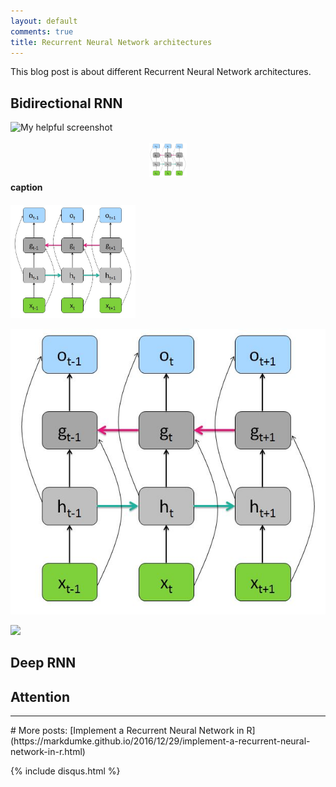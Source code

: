 ```yaml
---
layout: default
comments: true
title: Recurrent Neural Network architectures
---
```


This blog post is about different Recurrent Neural Network architectures.

## Bidirectional RNN

![My helpful screenshot](/img/mod_bidirectional_rnn2.JPG)

<div style="width:11.8%; margin-left:auto; margin-right:auto; margin-bottom:5px; margin-top:17px;">
<img src="img/mod_bidirectional_rnn2.JPG" alt>
</div>
<div class="caption" style="margin-bottom:20px;">
<strong>caption</strong>
</div>

<img src="https://github.com/markdumke/Deep-Learning-Seminar/blob/master/Images/mod_bidirectional_rnn2.JPG" alt="" style="width: 200px;"/>

![](https://github.com/markdumke/Deep-Learning-Seminar/blob/master/Images/mod_bidirectional_rnn2.JPG)

![](https://raw.githubusercontent.com/markdumke/Deep-Learning-Seminar/blob/master/Images/mod_bidirectional_rnn2.JPG)

## Deep RNN

## Attention

<hr>
# More posts:
[Implement a Recurrent Neural Network in R](https://markdumke.github.io/2016/12/29/implement-a-recurrent-neural-network-in-r.html)

{% include disqus.html %}
